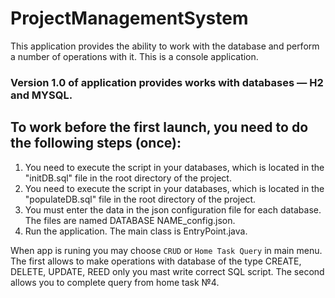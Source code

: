 # ProjectManagementSystem
This application provides the ability to work with the database and perform a number of operations with it.
This is a console application. 

### Version 1.0 of application provides works with databases — H2 and MYSQL.

## To work before the first launch, you need to do the following steps (once):

1. You need to execute the script in your databases, which is located in the "initDB.sql" file in the root directory of the project.
2. You need to execute the script in your databases, which is located in the "populateDB.sql" file in the root directory of the project.
3. You must enter the data in the json configuration file for each database. The files are named DATABASE NAME_config.json. 
4. Run the application. The main class is EntryPoint.java.

When app is runing you may choose `CRUD` or `Home Task Query` in main menu. The first allows to make operations with database of the type CREATE, DELETE, UPDATE, REED only you mast write correct SQL script. The second allows you to complete query from home task №4. 

